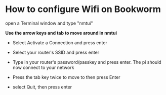 How to configure Wifi on Bookworm
=================================

open a Terminal window and type "nmtui"

**Use the arrow keys and tab to move around in nmtui**

* Select Activate a Connection and press enter
* Select your router's SSID and press enter
* Type in your router's password/passkey and press enter.
The pi should now connect to your network

* Press the tab key twice to move to <back> then press Enter
	
* select Quit, then press enter
